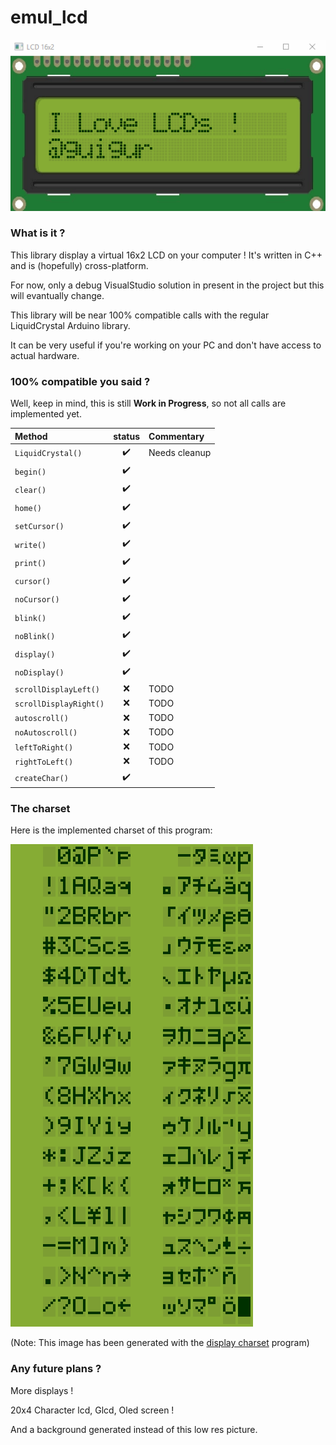 # emul_lcd

![LCD demo](IMGS/lcd_blinking_cursor.gif?raw=true "LCD demo")

### What is it ?
This library display a virtual 16x2 LCD on your computer !
It's written in C++ and is (hopefully) cross-platform.

For now, only a debug VisualStudio solution in present in the project but this will evantually change.

This library will be near 100% compatible calls with the regular LiquidCrystal Arduino library.

It can be very useful if you're working on your PC and don't have access to actual hardware.

### 100% compatible you said ?
Well, keep in mind, this is still **Work in Progress**, so not all calls are implemented yet.

| Method                 | status | Commentary |
| :--------------------- | :----: | :--------- |
| `LiquidCrystal()`      | ✔️ | Needs cleanup |
| `begin()`              | ✔️ |               |
| `clear()`              | ✔️ |               |
| `home()`               | ✔️ |               |
| `setCursor()`          | ✔️ |               |
| `write()`              | ✔️ |               |
| `print()`              | ✔️ |               |
| `cursor()`             | ✔️ |               |
| `noCursor()`           | ✔️ |               |
| `blink()`              | ✔️ |               |
| `noBlink()`            | ✔️ |               |
| `display()`            | ✔️ |               |
| `noDisplay()`          | ✔️ |               |
| `scrollDisplayLeft()`  | ❌ | TODO          |
| `scrollDisplayRight()` | ❌ | TODO          |
| `autoscroll()`         | ❌ | TODO          |
| `noAutoscroll()`       | ❌ | TODO          |
| `leftToRight()`        | ❌ | TODO          |
| `rightToLeft()`        | ❌ | TODO          |
| `createChar()`         | ✔️ |               |

### The charset
Here is the implemented charset of this program:

![charset](https://raw.githubusercontent.com/guigur/display_charset/main/gen%20charset%20bitmap/gen%20charset%20bitmap/charset%20LCD%20big.png "LCD demo")

(Note: This image has been generated with the [display charset](https://github.com/guigur/display_charset) program)

### Any future plans ?
More displays !

20x4 Character lcd, Glcd, Oled screen !

And a background generated instead of this low res picture.


